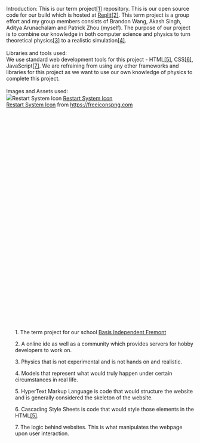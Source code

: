 Introduction: 
This is our term project<a href="#termprojectdesc">[1]</a> repository. This is our open source code for our build which is hosted at <a href="https://replit.com">Replit</a><a href="#replitdesc">[2]</a>. This term project is a group effort and my group members consists of Brandon Wang, Akash Singh, Aditya Arunachalam and Patrick Zhou (myself). The purpose of our project is to combine our knowledge in both computer science and physics to turn theoretical physics<a href="#theoreticaldesc">[3]</a> to a realistic simulation<a href="#simdesc">[4]</a>. 
<br><br>
Libraries and tools used:<br>
We use standard web development tools for this project - HTML<a href="#htmldesc">[5]</a>, CSS<a href="#cssdesc">[6]</a>, JavaScript<a href="#JSdesc">[7]</a>. We are refraining from using any other frameworks and libraries for this project as we want to use our own knowledge of physics to complete this project.
<br><br>
Images and Assets used:<br>
<img src="https://www.freeiconspng.com/thumbs/restart-icon/black-panel-restart-system-icon--6.png">Restart System Icon</img>
<a href="https://www.freeiconspng.com/thumbs/restart-icon/black-panel-restart-system-icon--6.png">Restart System Icon</a><a href="https://www.freeiconspng.com/thumbs/restart-icon/black-panel-restart-system-icon--6.png"><br>Restart System Icon</a> from https://freeiconspng.com
<br><br><br><br><br><br><br><br><br><br><br><br><br><br><br><br><br><br><br><br><br><br><br><br><br><br><br><br><br><br><br><br><br><br><br>


<ul id="termprojectdesc">1. The term project for our school <a href="https://basisindependent.com/">Basis Independent Fremont</a></ul>
<ul id="replitdesc">2. A online ide as well as a community which provides servers for hobby developers to work on. </ul>
<ul id="theoreticaldesc">3. Physics that is not experimental and is not hands on and realistic. </ul>
<ul id="simdesc">4. Models that represent what would truly happen under certain circumstances in real life. </ul>
<ul id="htmldesc">5. HyperText Markup Language is code that would structure the website and is generally considered the skeleton of the website. </ul>
<ul id="cssdesc">6. Cascading Style Sheets is code that would style those elements in the HTML<a href="#htmldesc">[5]</a>. </ul>
<ul id="JSdesc">7. The logic behind websites. This is what manipulates the webpage upon user interaction. </ul>